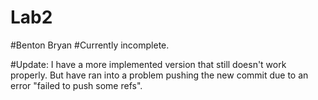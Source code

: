 # Lab2
#Benton Bryan
#Currently incomplete.

#Update: I have a more implemented version that still doesn't work properly.
But have ran into a problem pushing the new commit due to an error "failed to push some refs".
